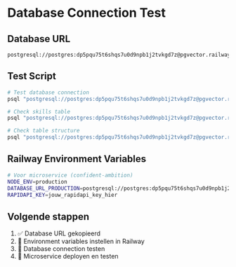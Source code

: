 # Database Connection Test

## Database URL
```
postgresql://postgres:dp5pqu75t6shqs7u0d9npb1j2tvkgd7z@pgvector.railway.internal:5432/railway
```

## Test Script
```bash
# Test database connection
psql "postgresql://postgres:dp5pqu75t6shqs7u0d9npb1j2tvkgd7z@pgvector.railway.internal:5432/railway" -c "\dt"

# Check skills table
psql "postgresql://postgres:dp5pqu75t6shqs7u0d9npb1j2tvkgd7z@pgvector.railway.internal:5432/railway" -c "SELECT * FROM skills LIMIT 5;"

# Check table structure
psql "postgresql://postgres:dp5pqu75t6shqs7u0d9npb1j2tvkgd7z@pgvector.railway.internal:5432/railway" -c "\d skills"
```

## Railway Environment Variables
```bash
# Voor microservice (confident-ambition)
NODE_ENV=production
DATABASE_URL_PRODUCTION=postgresql://postgres:dp5pqu75t6shqs7u0d9npb1j2tvkgd7z@pgvector.railway.internal:5432/railway
RAPIDAPI_KEY=jouw_rapidapi_key_hier
```

## Volgende stappen
1. ✅ Database URL gekopieerd
2. 🔄 Environment variables instellen in Railway
3. 🔄 Database connection testen
4. 🔄 Microservice deployen en testen
